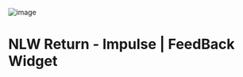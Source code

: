 ![image](https://user-images.githubusercontent.com/106119270/169936377-73a2aef9-80a3-41a5-8b9e-d75da861584e.png)
# NLW Return - Impulse | FeedBack Widget
